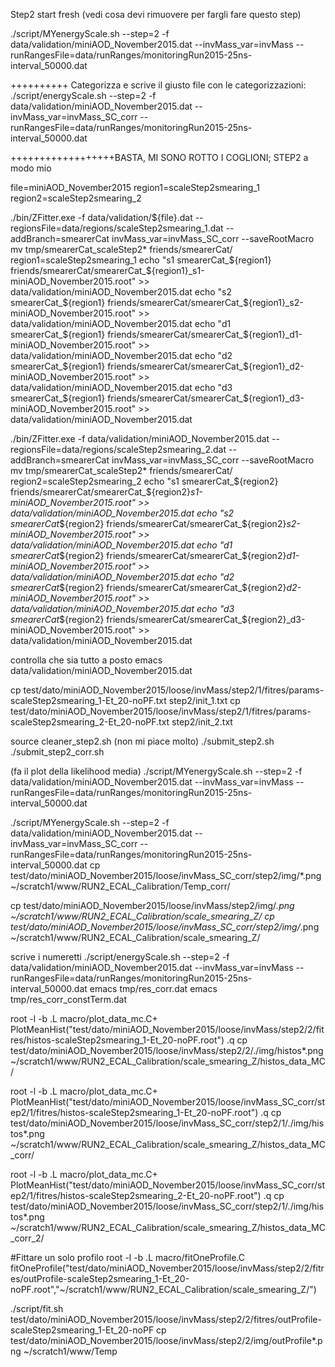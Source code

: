 Step2
start fresh (vedi cosa devi rimuovere per fargli fare questo step)

./script/MYenergyScale.sh --step=2 -f data/validation/miniAOD_November2015.dat --invMass_var=invMass --runRangesFile=data/runRanges/monitoringRun2015-25ns-interval_50000.dat

++++++++++
Categorizza e scrive il giusto file con le categorizzazioni:
./script/energyScale.sh --step=2 -f data/validation/miniAOD_November2015.dat --invMass_var=invMass_SC_corr --runRangesFile=data/runRanges/monitoringRun2015-25ns-interval_50000.dat


++++++++++++++++++BASTA, MI SONO ROTTO I COGLIONI; STEP2 a modo mio

file=miniAOD_November2015
region1=scaleStep2smearing_1
region2=scaleStep2smearing_2

./bin/ZFitter.exe -f data/validation/${file}.dat --regionsFile=data/regions/scaleStep2smearing_1.dat --addBranch=smearerCat invMass_var=invMass_SC_corr --saveRootMacro
mv tmp/smearerCat_scaleStep2* friends/smearerCat/
region1=scaleStep2smearing_1
echo "s1      smearerCat_${region1}     friends/smearerCat/smearerCat_${region1}_s1-miniAOD_November2015.root" >> data/validation/miniAOD_November2015.dat
echo "s2      smearerCat_${region1}     friends/smearerCat/smearerCat_${region1}_s2-miniAOD_November2015.root" >> data/validation/miniAOD_November2015.dat
echo "d1      smearerCat_${region1}     friends/smearerCat/smearerCat_${region1}_d1-miniAOD_November2015.root" >> data/validation/miniAOD_November2015.dat
echo "d2      smearerCat_${region1}     friends/smearerCat/smearerCat_${region1}_d2-miniAOD_November2015.root" >> data/validation/miniAOD_November2015.dat
echo "d3      smearerCat_${region1}     friends/smearerCat/smearerCat_${region1}_d3-miniAOD_November2015.root" >> data/validation/miniAOD_November2015.dat

./bin/ZFitter.exe -f data/validation/miniAOD_November2015.dat --regionsFile=data/regions/scaleStep2smearing_2.dat --addBranch=smearerCat invMass_var=invMass_SC_corr --saveRootMacro
mv tmp/smearerCat_scaleStep2* friends/smearerCat/
region2=scaleStep2smearing_2 
echo "s1      smearerCat_${region2}     friends/smearerCat/smearerCat_${region2}_s1-miniAOD_November2015.root" >> data/validation/miniAOD_November2015.dat
echo "s2      smearerCat_${region2}     friends/smearerCat/smearerCat_${region2}_s2-miniAOD_November2015.root" >> data/validation/miniAOD_November2015.dat
echo "d1      smearerCat_${region2}     friends/smearerCat/smearerCat_${region2}_d1-miniAOD_November2015.root" >> data/validation/miniAOD_November2015.dat
echo "d2      smearerCat_${region2}     friends/smearerCat/smearerCat_${region2}_d2-miniAOD_November2015.root" >> data/validation/miniAOD_November2015.dat
echo "d3      smearerCat_${region2}     friends/smearerCat/smearerCat_${region2}_d3-miniAOD_November2015.root" >> data/validation/miniAOD_November2015.dat

controlla che sia tutto a posto
emacs data/validation/miniAOD_November2015.dat

cp test/dato/miniAOD_November2015/loose/invMass/step2/1/fitres/params-scaleStep2smearing_1-Et_20-noPF.txt step2/init_1.txt
cp test/dato/miniAOD_November2015/loose/invMass/step2/1/fitres/params-scaleStep2smearing_2-Et_20-noPF.txt step2/init_2.txt

source cleaner_step2.sh (non mi piace molto)
./submit_step2.sh
./submit_step2_corr.sh

(fa il plot della likelihood media)
./script/MYenergyScale.sh --step=2 -f data/validation/miniAOD_November2015.dat --invMass_var=invMass --runRangesFile=data/runRanges/monitoringRun2015-25ns-interval_50000.dat

./script/MYenergyScale.sh --step=2 -f data/validation/miniAOD_November2015.dat --invMass_var=invMass_SC_corr --runRangesFile=data/runRanges/monitoringRun2015-25ns-interval_50000.dat
cp test/dato/miniAOD_November2015/loose/invMass_SC_corr/step2/img/*.png ~/scratch1/www/RUN2_ECAL_Calibration/Temp_corr/

cp test/dato/miniAOD_November2015/loose/invMass/step2/img/*.png ~/scratch1/www/RUN2_ECAL_Calibration/scale_smearing_Z/
cp test/dato/miniAOD_November2015/loose/invMass_SC_corr/step2/img/*.png ~/scratch1/www/RUN2_ECAL_Calibration/scale_smearing_Z/

scrive i numeretti
./script/energyScale.sh --step=2 -f data/validation/miniAOD_November2015.dat --invMass_var=invMass --runRangesFile=data/runRanges/monitoringRun2015-25ns-interval_50000.dat
emacs tmp/res_corr.dat 
emacs tmp/res_corr_constTerm.dat

root -l -b 
.L macro/plot_data_mc.C+ 
PlotMeanHist("test/dato/miniAOD_November2015/loose/invMass/step2/2/fitres/histos-scaleStep2smearing_1-Et_20-noPF.root")
.q
cp test/dato/miniAOD_November2015/loose/invMass/step2/2/./img/histos*.png ~/scratch1/www/RUN2_ECAL_Calibration/scale_smearing_Z/histos_data_MC/

root -l -b 
.L macro/plot_data_mc.C+ 
PlotMeanHist("test/dato/miniAOD_November2015/loose/invMass_SC_corr/step2/1/fitres/histos-scaleStep2smearing_1-Et_20-noPF.root")
.q
cp test/dato/miniAOD_November2015/loose/invMass_SC_corr/step2/1/./img/histos*.png ~/scratch1/www/RUN2_ECAL_Calibration/scale_smearing_Z/histos_data_MC_corr/

root -l -b 
.L macro/plot_data_mc.C+ 
PlotMeanHist("test/dato/miniAOD_November2015/loose/invMass_SC_corr/step2/1/fitres/histos-scaleStep2smearing_2-Et_20-noPF.root")
.q
cp test/dato/miniAOD_November2015/loose/invMass_SC_corr/step2/1/./img/histos*.png ~/scratch1/www/RUN2_ECAL_Calibration/scale_smearing_Z/histos_data_MC_corr_2/



#Fittare un solo profilo
root -l -b
.L macro/fitOneProfile.C
fitOneProfile("test/dato/miniAOD_November2015/loose/invMass/step2/2/fitres/outProfile-scaleStep2smearing_1-Et_20-noPF.root","~/scratch1/www/RUN2_ECAL_Calibration/scale_smearing_Z/")

./script/fit.sh test/dato/miniAOD_November2015/loose/invMass/step2/2/fitres/outProfile-scaleStep2smearing_1-Et_20-noPF
cp test/dato/miniAOD_November2015/loose/invMass/step2/2/img/outProfile*.png ~/scratch1/www/Temp
